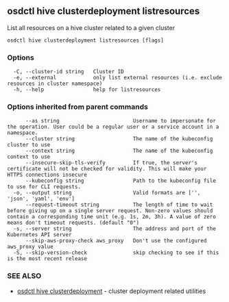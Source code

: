 ## osdctl hive clusterdeployment listresources

List all resources on a hive cluster related to a given cluster

```
osdctl hive clusterdeployment listresources [flags]
```

### Options

```
  -C, --cluster-id string   Cluster ID
  -e, --external            only list external resources (i.e. exclude resources in cluster namespace)
  -h, --help                help for listresources
```

### Options inherited from parent commands

```
      --as string                        Username to impersonate for the operation. User could be a regular user or a service account in a namespace.
      --cluster string                   The name of the kubeconfig cluster to use
      --context string                   The name of the kubeconfig context to use
      --insecure-skip-tls-verify         If true, the server's certificate will not be checked for validity. This will make your HTTPS connections insecure
      --kubeconfig string                Path to the kubeconfig file to use for CLI requests.
  -o, --output string                    Valid formats are ['', 'json', 'yaml', 'env']
      --request-timeout string           The length of time to wait before giving up on a single server request. Non-zero values should contain a corresponding time unit (e.g. 1s, 2m, 3h). A value of zero means don't timeout requests. (default "0")
  -s, --server string                    The address and port of the Kubernetes API server
      --skip-aws-proxy-check aws_proxy   Don't use the configured aws_proxy value
  -S, --skip-version-check               skip checking to see if this is the most recent release
```

### SEE ALSO

* [osdctl hive clusterdeployment](osdctl_hive_clusterdeployment.md)	 - cluster deployment related utilities

